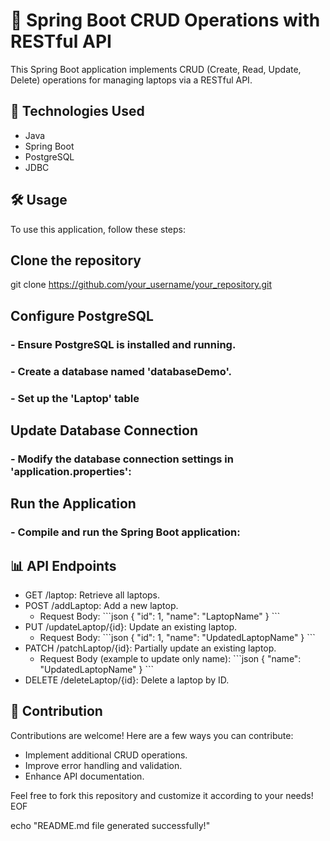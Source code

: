 
# 🌟 Spring Boot CRUD Operations with RESTful API

This Spring Boot application implements CRUD (Create, Read, Update, Delete) operations for managing laptops via a RESTful API.

## 🚀 Technologies Used
- Java
- Spring Boot
- PostgreSQL
- JDBC

## 🛠️ Usage
To use this application, follow these steps:

## Clone the repository
git clone https://github.com/your_username/your_repository.git

## Configure PostgreSQL
### - Ensure PostgreSQL is installed and running.
### - Create a database named 'databaseDemo'.
### - Set up the 'Laptop' table
## Update Database Connection
### - Modify the database connection settings in 'application.properties':

## Run the Application
### - Compile and run the Spring Boot application:


## 📊 API Endpoints
- GET /laptop: Retrieve all laptops.
- POST /addLaptop: Add a new laptop.
  - Request Body:
  \`\`\`json
  {
    "id": 1,
    "name": "LaptopName"
  }
  \`\`\`
- PUT /updateLaptop/{id}: Update an existing laptop.
  - Request Body:
  \`\`\`json
  {
    "id": 1,
    "name": "UpdatedLaptopName"
  }
  \`\`\`
- PATCH /patchLaptop/{id}: Partially update an existing laptop.
  - Request Body (example to update only name):
  \`\`\`json
  {
    "name": "UpdatedLaptopName"
  }
  \`\`\`
- DELETE /deleteLaptop/{id}: Delete a laptop by ID.

## 🎉 Contribution
Contributions are welcome! Here are a few ways you can contribute:
- Implement additional CRUD operations.
- Improve error handling and validation.
- Enhance API documentation.

Feel free to fork this repository and customize it according to your needs!
EOF

echo "README.md file generated successfully!"
